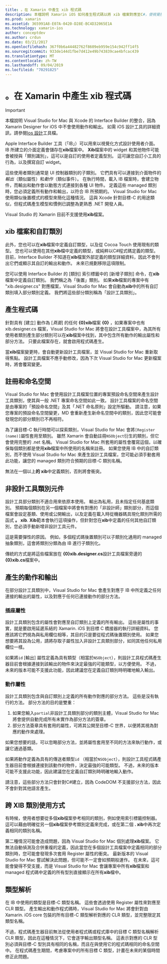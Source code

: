 ```yaml
---
title: 。在 Xamarin 中產生 xib 程式碼
description: 本檔說明 Xamarin iOS 如何產生程式碼以將 xib 檔案對應至C#，使視覺控制項可透過程式設計方式存取。
ms.prod: xamarin
ms.assetid: 365991A8-E07A-0420-D28E-BC4D32065E1A
ms.technology: xamarin-ios
author: conceptdev
ms.author: crdun
ms.date: 03/21/2017
ms.openlocfilehash: 367f0b6a44482762f8609eb959e154c942ff14f5
ms.sourcegitcommit: 933de144d1fbe7d412e49b743839cae4bfcac439
ms.translationtype: MT
ms.contentlocale: zh-TW
ms.lasthandoff: 09/04/2019
ms.locfileid: "70291825"
---
```

# <a name="xib-code-generation-in-xamarinios"></a>。在 Xamarin 中產生 xib 程式碼

> [!IMPORTANT]
> 本檔說明 Visual Studio for Mac 與 Xcode 的 Interface Builder 的整合，因為 Xamarin Designer for iOS 中不會使用動作和輸出。 如需 iOS 設計工具的詳細資訊，請參閱[Ios 設計](~/ios/user-interface/designer/index.md)工具檔。

Apple Interface Builder 工具（「IB」）可以用來以視覺化方式設計使用者介面。 IB 所建立的介面定義會儲存在**xib**檔案中。 **Xib**檔案中的 widget 和其他物件可能會被授與「類別識別」，這可以是自訂的使用者定義型別。 這可讓您自訂小工具的行為，以及撰寫自訂 widget。

這些使用者類別通常是 UI 控制器類別的子類別。 它們具有可以連接到介面物件的*輸出*（類似屬性）和*動作*（類似事件）。 在執行時間，載入 IB 檔案時，會建立物件，而輸出和動作會以動態方式連接到各種 UI 物件。 定義這些 managed 類別時，您必須定義所有動作和輸出，以符合 IB 所預期的。 Visual Studio for Mac 使用類似後置模式的模型來簡化這種情況。 這與 Xcode 針對目標-C 的用途類似，但程式碼產生模型和慣例已調整為更熟悉 .NET 開發人員。

Visual Studio 的 Xamarin 目前不支援使用**xib**檔案。

## <a name="xib-files-and-custom-classes"></a>xib 檔案和自訂類別

此外，您也可以在**xib**檔案中定義自訂類型，以及從 Cocoa Touch 使用現有的類型。 您也可以使用在其他**xib**檔中定義的類型，或純粹以C#程式碼定義的類型。 目前，Interface Builder 不知道在**xib**檔案外部定義的類型詳細資料，因此不會列出它們或顯示其自訂的輸出和動作。 未來已規劃移除這項限制。

您可以使用 Interface Builder 的 [類別] 索引標籤中的 [新增子類別] 命令，在**xib**檔案中定義自訂類別。 我們稱之為「後置」類別。 如果**xib**檔案的專案中有 "xib.designer.cs" 對應檔案，Visual Studio for Mac 會自動為**xib**中的所有自訂類別填入部分類別定義。 我們將這些部分類別稱為「設計工具類別」。

## <a name="generating-code"></a>產生程式碼

針對具有 [建立] 動作為 [*頁面*] 的任何 **{0}xib**檔案 **{0}** ，如果專案中也有 xib.designer.cs 檔案，Visual Studio for Mac 將會在設計工具檔案中，為其所有使用者類別產生部分類別可以在**xib**檔案中找到，其中包含所有動作的輸出屬性和部分方法。 只要此檔案存在，就會啟用程式碼產生。

當**xib**檔案變更時，會自動更新設計工具檔案，並 Visual Studio for Mac 重新取得焦點。 設計工具檔案不應手動修改，因為下次 Visual Studio for Mac 更新檔案時，將會覆寫變更。

## <a name="registration-and-namespaces"></a>註冊和命名空間

Visual Studio for Mac 會使用設計工具檔案位置的專案預設命名空間來產生設計工具類別，使其與一般 .NET 專案命名空間如此一致。 設計工具檔案的命名空間是由專案的「預設命名空間」及其「.NET 命名原則」設定所驅動。 請注意，如果您專案的預設命名空間變更，MD 會重新產生新命名空間中的類別，因此您可能會發現您的部分類別已不再相符。

為了讓目標-C 執行時間可以探索類別，Visual Studio for Mac 會將`[Register (name)]`屬性套用至類別。 雖然 Xamarin 會自動註冊`NSObject`衍生的類別，但它會使用完整的 .net 名稱。 Visual Studio for Mac 所套用的屬性會覆寫這個，以確保每個類別都是使用**xib**檔案中所使用的名稱來註冊。 如果您使用 IB 中的自訂類別，而不使用 Visual Studio for Mac 來產生設計工具檔案，您可能必須手動套用此功能，讓您的 managed 類別符合預期的目標-C 類別名稱。

無法在一個以上**的 xib**中定義類別，否則將會衝突。

## <a name="non-designer-class-parts"></a>非設計工具類別元件

設計工具部分類別不適合用來依原本使用。 輸出為私用，且未指定任何基底類別。 預期每個類別在另一個檔案中將會有對應的「非設計師」類別部分，而這個檔案會設定基類、使用或公開輸出，以及定義在載入時從機器碼具現化類別所需的函式 **。 xib**. **Xib**範本會執行這項操作，但針對您在**xib**中定義的任何其他自訂類別，您必須手動新增非設計工具元件。

這是需要彈性的原因。 例如，多個程式碼後置類別可以子類別化通用的 managed 抽象類別，這會將類別分類為由 IB 進行子類別化。

傳統的方式是將這些檔案放在 **{0}xib.designer.cs**設計工具檔案旁邊的 **{0}xib.cs**檔案中。

<a name="generated" />

## <a name="generated-actions-and-outlets"></a>產生的動作和輸出

在部分設計工具類別中，Visual Studio for Mac 會產生對應于 IB 中所定義之任何連接的輸出的屬性，以及對應于任何已連接動作的部分方法。

### <a name="outlet-properties"></a>插座屬性

設計工具類別包含的屬性會對應至自訂類別上定義的所有輸出。 這些是屬性的事實，就是要啟用延遲系結的 Xamarin. iOS 到目標 C 橋接器的執行詳細資料。 您應該將它們視為與私用欄位相等，其目的只是要從程式碼後置類別使用。 如果您想要將其設為公用，請將存取子屬性加入非設計工具類別部分，如同其他任何私用欄位一樣。

如果將`id` [輸出] 屬性定義為具有類型（相當於`NSObject`），則設計工具程式碼產生器目前會根據連接到該輸出的物件來決定最強的可能類型，以方便使用。
不過，未來的版本可能不支援此功能，因此建議您在定義自訂類別時明確地輸入輸出。

### <a name="action-properties"></a>動作屬性

設計工具類別包含與自訂類別上定義的所有動作對應的部分方法。 這些是沒有執行的方法。 部分方法的目的是雙重：

1. 如果您輸入`partial`非設計工具類別部分的類別主體，Visual Studio for Mac 將會提供自動完成所有未實作為部分方法的簽章。
2. 部分方法簽章具有套用的屬性，可將其公開至目標-C 世界，以便將其視為對應的動作來處理。


如果您想要的話，可以忽略部分方法，並將屬性套用至不同的方法來執行動作，或讓它通過基類。

如果將動作定義為具有的傳送者類型`id` （相當於`NSObject`），則設計工具程式碼產生器目前會根據連接到該動作的物件，決定最強的可能類型。 不過，未來的版本可能不支援此功能，因此建議您在定義自訂類別時明確地輸入動作。

請注意，這些部分方法只會針對C#建立，因為 CodeDOM 不支援部分方法，因此不會針對其他語言產生。

## <a name="cross-xib-class-usage"></a>跨 XIB 類別使用方式

有時候，使用者想要從多個**xib**檔案參考相同的類別，例如使用索引標籤控制器。 這可以藉由明確從另一個**xib**檔案參考類別定義來完成，或在第二個 **. xib**中再次定義相同的類別名稱。

第二種情況可能會造成問題，因為 Visual Studio for Mac 個別處理**xib**檔案。 它無法自動偵測及合併重複的定義，因此當您在多個設計工具檔案中定義相同的部分類別時，您可能會發現多次套用 Register 屬性的衝突。 最新版本的 Visual Studio for Mac 嘗試解決此問題，但可能不一定會如預期般運作。 在未來，這可能會變得不受支援，而是 Visual Studio for Mac 會讓專案中所有**xib**檔案和 managed 程式碼中定義的所有型別直接顯示在所有**xib**檔中。

## <a name="type-resolution"></a>類型解析

在 IB 中使用的類型是目標-C 類型名稱。 這些會透過使用 Register 屬性來對應至 CLR 類型。 產生輸出和動作程式碼時，Visual Studio for Mac 將會針對由 Xamarin. iOS core 包裝的所有目標-C 類型解析對應的 CLR 類型，並完整限定其類型名稱。

不過，程式碼產生器目前無法從使用者程式碼或程式庫中的目標 C 類型名稱解析 CLR 類型，因此在這種情況下，它會逐字輸出類型名稱。 這表示對應的 CLR 型別必須與目標-C 型別具有相同的名稱，而且在與使用它的程式碼相同的命名空間中。 在程式碼產生期間，考慮專案中的所有目標 C 類型，計畫在未來的某個時間修正此問題。
